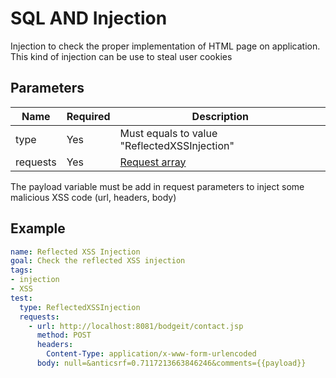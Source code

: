 # SQL AND Injection

Injection to check the proper implementation of HTML page on application.
This kind of injection can be use to steal user cookies

## Parameters

| Name        | Required | Description 
| ----------- | -------- | ------------
| type        | Yes      | Must equals to value "ReflectedXSSInjection"
| requests    | Yes      | [Request array](./request.MD)

The payload variable must be add in request parameters to inject some malicious XSS code (url, headers, body)

## Example

```yaml
name: Reflected XSS Injection
goal: Check the reflected XSS injection
tags:
- injection
- XSS
test:
  type: ReflectedXSSInjection
  requests:
    - url: http://localhost:8081/bodgeit/contact.jsp
      method: POST
      headers:
        Content-Type: application/x-www-form-urlencoded
      body: null=&anticsrf=0.7117213663846246&comments={{payload}}
```
